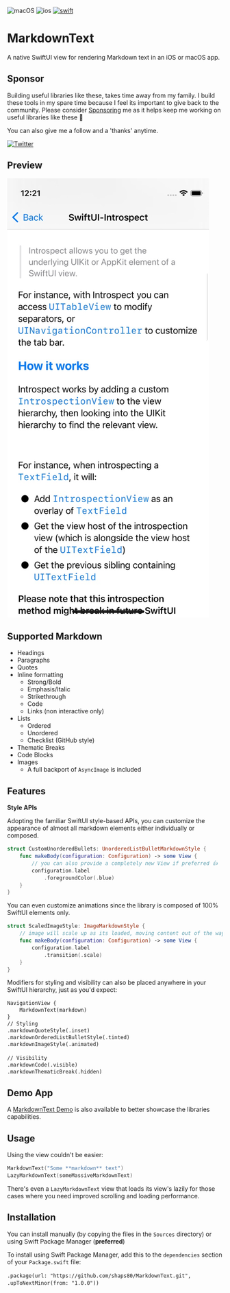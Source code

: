 ![macOS](https://img.shields.io/badge/macOS-EE751F)
![ios](https://img.shields.io/badge/iOS-0C62C7)
[![swift](https://img.shields.io/endpoint?url=https%3A%2F%2Fswiftpackageindex.com%2Fapi%2Fpackages%2Fshaps80%2FMarkdownText%2Fbadge%3Ftype%3Dswift-versions)](https://swiftpackageindex.com/shaps80/MarkdownText)

# MarkdownText

A native SwiftUI view for rendering Markdown text in an iOS or macOS app.

## Sponsor

Building useful libraries like these, takes time away from my family. I build these tools in my spare time because I feel its important to give back to the community. Please consider [Sponsoring](https://github.com/sponsors/shaps80) me as it helps keep me working on useful libraries like these 😬

You can also give me a follow and a 'thanks' anytime.

[![Twitter](https://img.shields.io/badge/Twitter-@shaps-4AC71B)](http://twitter.com/shaps)

## Preview

![Markdown Text Screenshot](Resources/screenshot.jpg)

## Supported Markdown

- Headings
- Paragraphs
- Quotes
- Inline formatting
    - Strong/Bold
    - Emphasis/Italic
    - Strikethrough
    - Code
    - Links (non interactive only)
- Lists
    - Ordered
    - Unordered
    - Checklist (GitHub style)
- Thematic Breaks
- Code Blocks
- Images
    - A full backport of `AsyncImage` is included
    
## Features

**Style APIs**

Adopting the familiar SwiftUI style-based APIs, you can customize the appearance of almost all markdown elements either individually or composed.

```swift
struct CustomUnorderedBullets: UnorderedListBulletMarkdownStyle {
    func makeBody(configuration: Configuration) -> some View {
        // you can also provide a completely new View if preferred 👍
        configuration.label
            .foregroundColor(.blue)
    }
}
```

You can even customize animations since the library is composed of 100% SwiftUI elements only.

```swift
struct ScaledImageStyle: ImageMarkdownStyle {
    // image will scale up as its loaded, moving content out of the way
    func makeBody(configuration: Configuration) -> some View {
        configuration.label
            .transition(.scale)
    }
}
```

Modifiers for styling and visibility can also be placed anywhere in your SwiftUI hierarchy, just as you'd expect:

```
NavigationView {
    MarkdownText(markdown)
}
// Styling
.markdownQuoteStyle(.inset)
.markdownOrderedListBulletStyle(.tinted)
.markdownImageStyle(.animated)

// Visibility
.markdownCode(.visible)
.markdownThematicBreak(.hidden)
```

## Demo App

A [MarkdownText Demo](https://github.com/shaps80/MarkdownTextDemo) is also available to better showcase the libraries capabilities.

## Usage

Using the view couldn't be easier:

```swift
MarkdownText("Some **markdown** text")
LazyMarkdownText(someMassiveMarkdownText)
```

There's even a `LazyMarkdownText` view that loads its view's lazily for those cases where you need improved scrolling and loading performance.

## Installation

You can install manually (by copying the files in the `Sources` directory) or using Swift Package Manager (**preferred**)

To install using Swift Package Manager, add this to the `dependencies` section of your `Package.swift` file:

`.package(url: "https://github.com/shaps80/MarkdownText.git", .upToNextMinor(from: "1.0.0"))`
